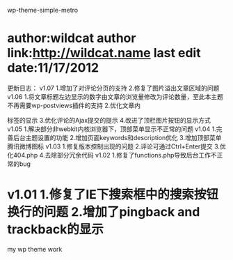 ﻿wp-theme-simple-metro

author:wildcat
author link:http://wildcat.name
last edit date:11/17/2012
=====================
更新日志：
v1.07
	1.增加了对评论分页的支持
	2.修复了图片溢出文章区域的问题
v1.06
	1.将文章标题左边显示的数字由文章的浏览量修改为评论数量，至此本主题不再需要wp-postviews插件的支持
	2.优化文章内<p>标签的显示
	3.优化评论的Ajax提交的提示
	4.改进了顶栏图片按钮的显示方式
v1.05
	1.解决部分非webkit内核浏览器下，顶部菜单显示不正常的问题
v1.04
	1.完善后台主题设置的功能
	2.增加页面keywords和description优化
	3.增加顶部菜单腾讯微博图标
v1.03
	1.修复版本控制出现的问题
        2.评论可通过Ctrl+Enter提交
        3.优化404.php
        4.去除部分冗余代码
v1.02
	1.修复了functions.php导致后台工作不正常的bug

v1.01
	1.修复了IE下搜索框中的搜索按钮换行的问题
	2.增加了pingback and trackback的显示
=====================

my wp theme work